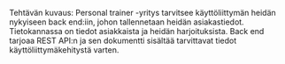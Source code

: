 Tehtävän kuvaus:
Personal trainer -yritys tarvitsee käyttöliittymän heidän nykyiseen back end:iin, johon tallennetaan heidän asiakastiedot. Tietokannassa on tiedot asiakkaista ja heidän harjoituksista. Back end tarjoaa REST API:n ja sen dokumentti sisältää tarvittavat tiedot käyttöliittymäkehitystä varten.
